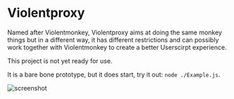 # Violentproxy

Named after Violentmonkey, Violentproxy aims at doing the same monkey things but in a different way, 
it has different restrictions and can possibly work together with Violentmonkey to create a better Userscirpt experience. 

This project is not yet ready for use. 

It is a bare bone prototype, but it does start, try it out: `node ./Example.js`. 

![screenshot](http://i.imgur.com/itQBQjq.png)
